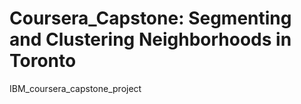 # Coursera_Capstone: Segmenting and Clustering Neighborhoods in Toronto
IBM_coursera_capstone_project
